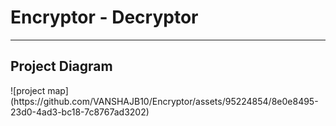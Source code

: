 <h1> Encryptor - Decryptor </h1> 

<hr>
<h2> Project Diagram</h2>
 
 ![project map](https://github.com/VANSHAJB10/Encryptor/assets/95224854/8e0e8495-23d0-4ad3-bc18-7c8767ad3202)
